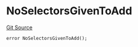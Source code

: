 # NoSelectorsGivenToAdd
[Git Source](https://github.com/thrackle-io/tron/blob/22d59d8913fec75ff35111960d6c2b98915a9f8b/src/client/token/handler/diamond/HandlerDiamondLib.sol)


```solidity
error NoSelectorsGivenToAdd();
```

